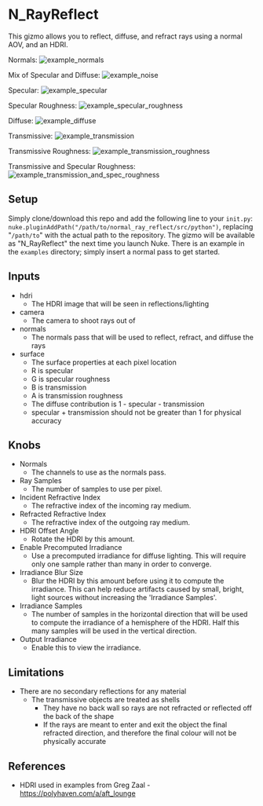 # N_RayReflect

This gizmo allows you to reflect, diffuse, and refract rays using a normal AOV, and an HDRI.

Normals:
![example_normals](https://user-images.githubusercontent.com/21975584/195250014-08f770d8-36e9-4d8c-9c58-093bbf26f634.png)

Mix of Specular and Diffuse:
![example_noise](https://user-images.githubusercontent.com/21975584/195250110-d225efa3-494a-4b96-8bc0-6d3d8942bbf2.png)

Specular:
![example_specular](https://user-images.githubusercontent.com/21975584/195250043-a39fb2ba-7bbb-4b7c-8b26-922dca7505ab.png)

Specular Roughness:
![example_specular_roughness](https://user-images.githubusercontent.com/21975584/195250049-977c4394-83ae-49a5-9fff-f9f3580fac84.png)

Diffuse:
![example_diffuse](https://user-images.githubusercontent.com/21975584/195250065-cd0cb4d7-c28f-48a5-85a7-4d77b6aedbc7.png)

Transmissive:
![example_transmission](https://user-images.githubusercontent.com/21975584/195250077-cd1d98ae-3aad-44b5-b757-dd31f7333b77.png)

Transmissive Roughness:
![example_transmission_roughness](https://user-images.githubusercontent.com/21975584/195250091-6179244d-4c33-44ce-88d7-2b26ae223e79.png)

Transmissive and Specular Roughness:
![example_transmission_and_spec_roughness](https://user-images.githubusercontent.com/21975584/195250100-bcbe0472-7a8a-4e6b-8863-a8b6ef4dfe12.png)

## Setup

Simply clone/download this repo and add the following line to your `init.py`: `nuke.pluginAddPath("/path/to/normal_ray_reflect/src/python")`, replacing "`/path/to`" with the actual path to the repository. The gizmo will be available as "N_RayReflect" the next time you launch Nuke. There is an example in the `examples` directory; simply insert a normal pass to get started.

## Inputs

- hdri
  - The HDRI image that will be seen in reflections/lighting
- camera
  - The camera to shoot rays out of
- normals
  - The normals pass that will be used to reflect, refract, and diffuse the rays
- surface
  - The surface properties at each pixel location
  - R is specular
  - G is specular roughness
  - B is transmission
  - A is transmission roughness
  - The diffuse contribution is 1 - specular - transmission
  - specular + transmission should not be greater than 1 for physical accuracy

## Knobs

- Normals
  - The channels to use as the normals pass.
- Ray Samples
  - The number of samples to use per pixel.
- Incident Refractive Index
  - The refractive index of the incoming ray medium.
- Refracted Refractive Index
  - The refractive index of the outgoing ray medium.
- HDRI Offset Angle
  - Rotate the HDRI by this amount.
- Enable Precomputed Irradiance
  - Use a precomputed irradiance for diffuse lighting. This will require only one sample rather than many in order to converge.
- Irradiance Blur Size
  - Blur the HDRI by this amount before using it to compute the irradiance. This can help reduce artifacts caused by small, bright, light sources without increasing the 'Irradiance Samples'.
- Irradiance Samples
  - The number of samples in the horizontal direction that will be used to compute the irradiance of a hemisphere of the HDRI. Half this many samples will be used in the vertical direction.
- Output Irradiance
  - Enable this to view the irradiance.

## Limitations

- There are no secondary reflections for any material
  - The transmissive objects are treated as shells
    - They have no back wall so rays are not refracted or reflected off the back of the shape
    - If the rays are meant to enter and exit the object the final refracted direction, and therefore the final colour will not be physically accurate

## References
- HDRI used in examples from Greg Zaal - https://polyhaven.com/a/aft_lounge

